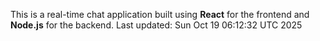 This is a real-time chat application built using **React** for the frontend and **Node.js** for the backend.
Last updated: Sun Oct 19 06:12:32 UTC 2025
